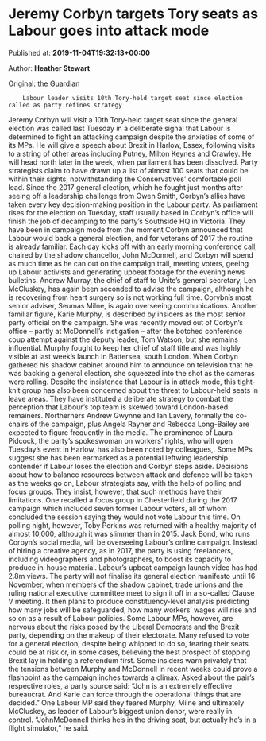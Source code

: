 
# Jeremy Corbyn targets Tory seats as Labour goes into attack mode

Published at: **2019-11-04T19:32:13+00:00**

Author: **Heather Stewart**

Original: [the Guardian](https://www.theguardian.com/politics/2019/nov/04/jeremy-corbyn-targets-tory-seats-with-labour-in-attack-mode)


        Labour leader visits 10th Tory-held target seat since election called as party refines strategy
      
Jeremy Corbyn will visit a 10th Tory-held target seat since the general election was called last Tuesday in a deliberate signal that Labour is determined to fight an attacking campaign despite the anxieties of some of its MPs.
He will give a speech about Brexit in Harlow, Essex, following visits to a string of other areas including Putney, Milton Keynes and Crawley. He will head north later in the week, when parliament has been dissolved.
Party strategists claim to have drawn up a list of almost 100 seats that could be within their sights, notwithstanding the Conservatives’ comfortable poll lead.
Since the 2017 general election, which he fought just months after seeing off a leadership challenge from Owen Smith, Corbyn’s allies have taken every key decision-making position in the Labour party. As parliament rises for the election on Tuesday, staff usually based in Corbyn’s office will finish the job of decamping to the party’s Southside HQ in Victoria.
They have been in campaign mode from the moment Corbyn announced that Labour would back a general election, and for veterans of 2017 the routine is already familiar.
Each day kicks off with an early morning conference call, chaired by the shadow chancellor, John McDonnell, and Corbyn will spend as much time as he can out on the campaign trail, meeting voters, geeing up Labour activists and generating upbeat footage for the evening news bulletins.
Andrew Murray, the chief of staff to Unite’s general secretary, Len McCluskey, has again been seconded to advise the campaign, although he is recovering from heart surgery so is not working full time. Corybn’s most senior adviser, Seumas Milne, is again overseeing communications.
Another familiar figure, Karie Murphy, is described by insiders as the most senior party official on the campaign. She was recently moved out of Corbyn’s office – partly at McDonnell’s instigation – after the botched conference coup attempt against the deputy leader, Tom Watson, but she remains influential.
Murphy fought to keep her chief of staff title and was highly visible at last week’s launch in Battersea, south London. When Corbyn gathered his shadow cabinet around him to announce on television that he was backing a general election, she squeezed into the shot as the cameras were rolling.
Despite the insistence that Labour is in attack mode, this tight-knit group has also been concerned about the threat to Labour-held seats in leave areas.
They have instituted a deliberate strategy to combat the perception that Labour’s top team is skewed toward London-based remainers. Northerners Andrew Gwynne and Ian Lavery, formally the co-chairs of the campaign, plus Angela Rayner and Rebecca Long-Bailey are expected to figure frequently in the media.
The prominence of Laura Pidcock, the party’s spokeswoman on workers’ rights, who will open Tuesday’s event in Harlow, has also been noted by colleagues,. Some MPs suggest she has been earmarked as a potential leftwing leadership contender if Labour loses the election and Corbyn steps aside.
Decisions about how to balance resources between attack and defence will be taken as the weeks go on, Labour strategists say, with the help of polling and focus groups.
They insist, however, that such methods have their limitations. One recalled a focus group in Chesterfield during the 2017 campaign which included seven former Labour voters, all of whom concluded the session saying they would not vote Labour this time. On polling night, however, Toby Perkins was returned with a healthy majority of almost 10,000, although it was slimmer than in 2015.
Jack Bond, who runs Corbyn’s social media, will be overseeing Labour’s online campaign. Instead of hiring a creative agency, as in 2017, the party is using freelancers, including videographers and photographers, to boost its capacity to produce in-house material. Labour’s upbeat campaign launch video has had 2.8m views.
The party will not finalise its general election manifesto until 16 November, when members of the shadow cabinet, trade unions and the ruling national executive committee meet to sign it off in a so-called Clause V meeting.
It then plans to produce constituency-level analysis predicting how many jobs will be safeguarded, how many workers’ wages will rise and so on as a result of Labour policies.
Some Labour MPs, however, are nervous about the risks posed by the Liberal Democrats and the Brexit party, depending on the makeup of their electorate. Many refused to vote for a general election, despite being whipped to do so, fearing their seats could be at risk or, in some cases, believing the best prospect of stopping Brexit lay in holding a referendum first.
Some insiders warn privately that the tensions between Murphy and McDonnell in recent weeks could prove a flashpoint as the campaign inches towards a climax. Asked about the pair’s respective roles, a party source said: “John is an extremely effective bureaucrat. And Karie can force through the operational things that are decided.”
One Labour MP said they feared Murphy, Milne and ultimately McCluskey, as leader of Labour’s biggest union donor, were really in control. “JohnMcDonnell thinks he’s in the driving seat, but actually he’s in a flight simulator,” he said.
